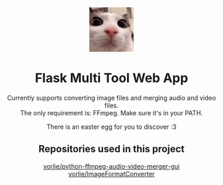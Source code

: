 <div align="center">
    <img src="icon.png" alt="logo" width="100" height="100">
    <h1>Flask Multi Tool Web App</h1>
    <p>Currently supports converting image files and merging audio and video files.<br>The only requirement is: FFmpeg. Make sure it's in your PATH.</p>
</div>
<div align="center">
    <p>There is an easter egg for you to discover :3</p>
</div>

<div align="center">
    <h2>Repositories used in this project</h2>
    <a href="https://github.com/vorlie/python-ffmpeg-audio-video-merger-gui">vorlie/python-ffmpeg-audio-video-merger-gui</a>
    <br>
    <a href="https://github.com/vorlie/ImageFormatConverter">vorlie/ImageFormatConverter</a>
</div>